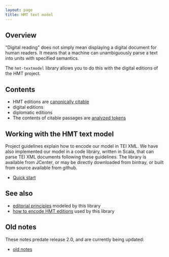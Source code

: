 ```yaml
---
layout: page
title: HMT text model
---
```


## Overview

"Digital reading" does not simply mean displaying a digital document for human readers.  It means that a machine can unambiguously parse a text into units with specified semantics.

The `hmt-textmodel` library allows you to do this with the digital editions of the HMT project.

## Contents


-   HMT editions are [canonically citable](citation)
-   digital editions
-   diplomatic editions
-   The contents of citable passages are [analyzed tokens](tokens)



## Working with the HMT text model

Project guidelines explain how to encode our model in TEI XML.  We have also implemented our model in a code library, written in Scala, that can parse TEI XML documents following these guidelines.  The library is available from JCenter, or may be directly downloaded from bintray, or built from source available from github.

-   [Quick start](quick)

## See also

-   [editorial principles](https://homermultitext.github.io/hmt-editing-principles) modeled by this library
-   [how to encode HMT editions](https://homermultitext.github.io/hmt-editors-guide) used by this library




## Old notes

These notes predate release 2.0, and are currently being updated:

-  [old notes](examples)
